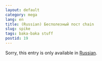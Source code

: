 ```yaml
---
layout: default
category: mega
lang: en
title: (Russian) Бесполезный пост chain
slug: spike
tags: baka-baka stuff 
postid: 19
---
```

<p>Sorry, this entry is only available in <a href="http://mega.genn.org/export/getposts.php">Russian</a>.</p>